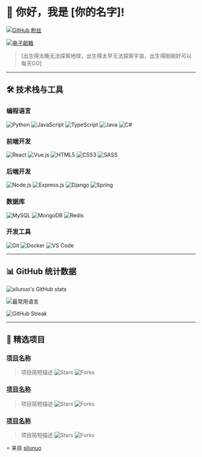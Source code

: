 # 👋 你好，我是 [你的名字]!

[![GitHub 粉丝](https://img.shields.io/github/followers/silunuo?style=social)](https://github.com/silunuo)
<!-- [![个人网站](https://img.shields.io/badge/网站-你的网站地址-blue?style=flat-square&logo=google-chrome)](https://你的网站地址) -->
[![电子邮箱](https://img.shields.io/badge/联系我-邮箱-red?style=flat-square&logo=gmail)](mailto:已废弃)

> [出生得太晚无法探索地球，出生得太早无法探索宇宙，出生得刚刚好可以每天GO]

---

## 🛠 技术栈与工具

### 编程语言
![Python](https://img.shields.io/badge/Python-3776AB?style=for-the-badge&logo=python&logoColor=white)
![JavaScript](https://img.shields.io/badge/JavaScript-F7DF1E?style=for-the-badge&logo=javascript&logoColor=black)
![TypeScript](https://img.shields.io/badge/TypeScript-007ACC?style=for-the-badge&logo=typescript&logoColor=white)
![Java](https://img.shields.io/badge/Java-ED8B00?style=for-the-badge&logo=openjdk&logoColor=white)
![C#](https://img.shields.io/badge/Go-00ADD8?style=for-the-badge&logo=go&logoColor=white)

### 前端开发
![React](https://img.shields.io/badge/React-20232A?style=for-the-badge&logo=react&logoColor=61DAFB)
![Vue.js](https://img.shields.io/badge/Vue.js-35495E?style=for-the-badge&logo=vue.js&logoColor=4FC08D)
![HTML5](https://img.shields.io/badge/HTML5-E34F26?style=for-the-badge&logo=html5&logoColor=white)
![CSS3](https://img.shields.io/badge/CSS3-1572B6?style=for-the-badge&logo=css3&logoColor=white)
![SASS](https://img.shields.io/badge/SASS-hotpink.svg?style=for-the-badge&logo=SASS&logoColor=white)

### 后端开发
![Node.js](https://img.shields.io/badge/Node.js-43853D?style=for-the-badge&logo=node.js&logoColor=white)
![Express.js](https://img.shields.io/badge/Express.js-404D59?style=for-the-badge)
![Django](https://img.shields.io/badge/Django-092E20?style=for-the-badge&logo=django&logoColor=white)
![Spring](https://img.shields.io/badge/Spring-6DB33F?style=for-the-badge&logo=spring&logoColor=white)

### 数据库
![MySQL](https://img.shields.io/badge/MySQL-00000F?style=for-the-badge&logo=mysql&logoColor=white)
![MongoDB](https://img.shields.io/badge/MongoDB-4EA94B?style=for-the-badge&logo=mongodb&logoColor=white)
![Redis](https://img.shields.io/badge/Redis-DC382D?style=for-the-badge&logo=redis&logoColor=white)

### 开发工具
![Git](https://img.shields.io/badge/Git-F05032?style=for-the-badge&logo=git&logoColor=white)
![Docker](https://img.shields.io/badge/Docker-2496ED?style=for-the-badge&logo=docker&logoColor=white)
![VS Code](https://img.shields.io/badge/VS_Code-007ACC?style=for-the-badge&logo=visual-studio-code&logoColor=white)

---

## 📊 GitHub 统计数据

![silunuo's GitHub stats](https://github-readme-stats.vercel.app/api?username=silunuo&show_icons=true&theme=radical)

![最常用语言](https://github-readme-stats.vercel.app/api/top-langs/?username=silunuo&layout=compact&theme=radical)

![GitHub Streak](https://github-readme-streak-stats.herokuapp.com/?user=silunuo&theme=radical)

---

## 🌟 精选项目

### [项目名称](项目链接)
> 项目简短描述
![Stars](https://img.shields.io/github/stars/silunuo/项目名称?style=flat-square)
![Forks](https://img.shields.io/github/forks/silunuo/项目名称?style=flat-square)

### [项目名称](项目链接)
> 项目简短描述
![Stars](https://img.shields.io/github/stars/silunuo/项目名称?style=flat-square)
![Forks](https://img.shields.io/github/forks/silunuo/项目名称?style=flat-square)

### [项目名称](项目链接)
> 项目简短描述
![Stars](https://img.shields.io/github/stars/silunuo/项目名称?style=flat-square)
![Forks](https://img.shields.io/github/forks/silunuo/项目名称?style=flat-square)

<!-- ---

## 📝 最新博客文章
 如果你有博客，可以使用RSS自动生成 
- [文章标题1](文章链接1) - 发布日期
- [文章标题2](文章链接2) - 发布日期
- [文章标题3](文章链接3) - 发布日期

--- -->
<!-- 
## 🤝 与我联系

[![LinkedIn](https://img.shields.io/badge/LinkedIn-0077B5?style=for-the-badge&logo=linkedin&logoColor=white)](你的LinkedIn链接)
[![Twitter](https://img.shields.io/badge/Twitter-1DA1F2?style=for-the-badge&logo=twitter&logoColor=white)](你的Twitter链接)
[![知乎](https://img.shields.io/badge/知乎-0084FF?style=for-the-badge&logo=zhihu&logoColor=white)](你的知乎链接)
[![个人博客](https://img.shields.io/badge/个人博客-FF5722?style=for-the-badge&logo=blogger&logoColor=white)](你的博客链接)

--- -->

⭐️ 来自 [silunuo](https://github.com/silunuo)